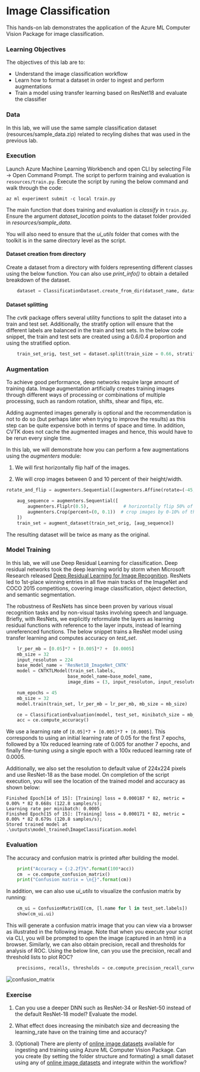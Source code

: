 # Image Classification

This hands-on lab demonstrates the application of the Azure ML Computer Vision Package for image classification.

### Learning Objectives ###

The objectives of this lab are to:
- Understand the image classification workflow
- Learn how to format a dataset in order to ingest and perform augmentations
- Train a model using transfer learning based on ResNet18 and evaluate the classifier

### Data

In this lab, we will use the same sample classification dataset (resources/sample_data.zip) related to recyling dishes that was used in the previous lab.

### Execution

Launch Azure Machine Learning Workbench and open CLI by selecting File -> Open Command Prompt. The script to perform training and evaluation is `resources/train.py`. Execute the script by runing the below command and walk through the code:

```az ml experiment submit -c local train.py```

The main function that does training and evaluation is _classify_ in `train.py`. Ensure the argument _dataset_location_ points to the dataset folder provided in _resources/sample_data_.

You will also need to ensure that the _ui_utils_ folder that comes with the toolkit is in the same directory level as the script.

#### Dataset creation from directory

Create a dataset from a directory with folders representing different classes using the below function. You can also use _print_info()_ to obtain a detailed breakdown of the dataset.

````python
    dataset = ClassificationDataset.create_from_dir(dataset_name, dataset_location)
`````

#### Dataset splitting

The _cvtk_ package offers several utility functions to split the dataset into a train and test set. Additionally, the stratify option will ensure that the different labels are balanced in the train and test sets. In the below code snippet, the train and test sets are created using a 0.6/0.4 proportion and using the stratified option.

````python
    train_set_orig, test_set = dataset.split(train_size = 0.66, stratify = "label")
````

### Augmentation

To achieve good performance, deep networks require large amount of training data. Image augmentation artificially creates training images through different ways of processing or combinations of multiple processing, such as random rotation, shifts, shear and flips, etc.

Adding augmented images generally is optional and the recommendation is not to do so (but perhaps later when trying to improve the results) as this step can be quite expensive both in terms of space and time. In addition, CVTK does not cache the augmented images and hence, this would have to be rerun every single time.

In this lab, we will demonstrate how you can perform a few augmentations using the _augmenters_ module:

1. We will first horizontally flip half of the images.

2. We will crop images between 0 and 10 percent of their height/width.

````python
rotate_and_flip = augmenters.Sequential([augmenters.Affine(rotate=(-45, 45)), augmenters.Fliplr(.5)])

    aug_sequence = augmenters.Sequential([
        augmenters.Fliplr(0.5),             # horizontally flip 50% of all images
        augmenters.Crop(percent=(0, 0.1))  # crop images by 0-10% of their height/width
    ])
    train_set = augment_dataset(train_set_orig, [aug_sequence])

````

The resulting dataset will be twice as many as the original.

### Model Training

In this lab, we will use Deep Residual Learning for classification. Deep residual networks took the deep learning world by storm when Microsoft Research released [Deep Residual Learning for Image Recognition](https://arxiv.org/pdf/1512.03385.pdf). ResNets led to 1st-place winning entries in all five main tracks of the ImageNet and COCO 2015 competitions, covering image classification, object detection, and semantic segmentation.

The robustness of ResNets has since been proven by various visual recognition tasks and by non-visual tasks involving speech and language. Briefly, with ResNets, we explicitly reformulate the layers as learning residual functions with reference to the layer inputs, instead of learning unreferenced functions. The below snippet trains a ResNet model using transfer learning and computes accuracy on _test_set_.

````python
    lr_per_mb = [0.05]*7 + [0.005]*7 +  [0.0005]
    mb_size = 32
    input_resoluton = 224
    base_model_name = 'ResNet18_ImageNet_CNTK'
    model = CNTKTLModel(train_set.labels,
                       base_model_name=base_model_name,
                       image_dims = (3, input_resoluton, input_resoluton))

    num_epochs = 45
    mb_size = 32
    model.train(train_set, lr_per_mb = lr_per_mb, mb_size = mb_size)

    ce = ClassificationEvaluation(model, test_set, minibatch_size = mb_size, enable_logging = enable_logging)
    acc = ce.compute_accuracy()
````
We use a learning rate of `[0.05]*7 + [0.005]*7 + [0.0005]`. This corresponds to using an initial learning rate of 0.05 for the first 7 epochs, followed by a 10x reduced learning rate of 0.005 for another 7 epochs, and finally fine-tuning using a single epoch with a 100x reduced learning rate of 0.0005. 

Additionally, we also set the resolution to default value of 224x224 pixels and use ResNet-18 as the base model. On completion of the script execution, you will see the location of the trained model and accuracy as shown below:

```
Finished Epoch[14 of 15]: [Training] loss = 0.000187 * 82, metric = 0.00% * 82 0.668s (122.8 samples/s);
Learning rate per minibatch: 0.0005
Finished Epoch[15 of 15]: [Training] loss = 0.000171 * 82, metric = 0.00% * 82 0.679s (120.8 samples/s);
Stored trained model at .\outputs\model_trained\ImageClassification.model
```

### Evaluation

The accuracy and confusion matrix is printed after building the model.

````python
    print("Accuracy = {:2.2f}%".format(100*acc))
    cm  = ce.compute_confusion_matrix()
    print("Confusion matrix = \n{}".format(cm))
````

In addition, we can also use _ui_utils_ to visualize the confusion matrix by running:

````python
    cm_ui = ConfusionMatrixUI(cm, [l.name for l in test_set.labels])
    show(cm_ui.ui)
````

This will generate a confusion matrix image that you can view via a browser as illustrated in the following image. Note that when you execute your script via CLI, you will be prompted to open the image (captured in an html) in a browser. Similarly, we can also obtain precision, recall and thresholds for analysis of ROC. Using the below line, can you use the precision, recall and threshold lists to plot ROC?

````python
    precisions, recalls, thresholds = ce.compute_precision_recall_curve()
````

![confusion_matrix](images/confusion_matrix.png)



### Exercise

1. Can you use a deeper DNN such as ResNet-34 or ResNet-50 instead of the default ResNet-18 model? Evaluate the model.

2. What effect does increasing the minibatch size and decreasing the learning_rate have on the training time and accuracy?

3. (Optional) There are plenty of [online image datasets](http://clickdamage.com/sourcecode/cv_datasets.php) available for ingesting and training using Azure ML Computer Vision Package. Can you create (by setting the folder structure and formating) a small dataset using any of [online image datasets](http://clickdamage.com/sourcecode/cv_datasets.php) and integrate within the workflow?
